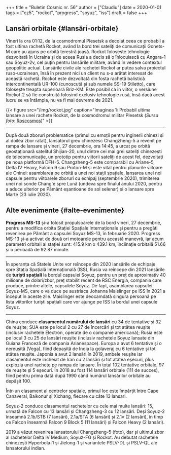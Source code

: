 +++
title = "Buletin Cosmic nr. 56"
author = ["Claudiu"]
date = 2020-01-01
tags = ["cz5", "rockot", "progress", "soyuz", "iss"]
draft = false
+++

## Lansări orbitale {#lansări-orbitale}

Vineri la ora 01:12, de la cosmodromul Plesetsk a decolat ceea ce probabil a fost ultima rachetă Rockot, având la bord trei sateliți de comunicații Gonets-M care au ajuns pe orbită terestră joasă. Rockot folosește tehnologie dezvoltată în Ucraina și de aceea Rusia a decis să o înlocuiască cu Angara-1 sau Soyuz-2v, cel puțin pentru lansările militare, având în vedere contextul geopolitic actual. Lansările civile ale rachetei Rockot ar putea salva proiectul ruso-ucrainean, însă în prezent nici un client nu s-a arătat interesat de această rachetă. Rockot este dezvoltată din fosta rachetă balistică intercontinentală UR-100 (cunoscută și sub numele SS-19 Stiletto), care folosește treapta superioară Briz-KM. Este posibil ca în viitor, o versiune Rockot-2 să fie construită folosind exclusiv tehnologie rusă, însă dacă acest lucru se va întâmpla, nu va fi mai devreme de 2021.

{{< figure src="/img/rockot.jpg" caption="Imaginea 1: Probabil ultima lansare a unei rachete Rockot, de la cosmodromul militar Plesetsk (_Sursa foto_: [Roscosmos](https://www.roscosmos.ru/27904/))" >}}

---

După două zboruri problematice (primul cu emoții pentru inginerii chinezi și al doilea zbor ratat), lansatorul greu chinezesc Changzheng-5 a revenit pe rampa de lansare și vineri, 27 decembrie, ora 14:45, a urcat pe orbită geostaționară satelitul Shijian-20, unul dintre cei mai grei sateliți chinezești de telecomunicație, un prototip pentru viitorii sateliți de acest fel, dezvoltați pe noua platformă DFH-5. Changzheng-5 este comparabil cu Ariane-5, Delta IV Heavy, Falcon 9 sau Proton-M și este vital pentru planurile viitoare ale Chinei: asamblarea pe orbită a unei noi stații spațiale, lansarea unei noi capsule pentru viitoarele zboruri cu echipaj (septembrie 2020), trimiterea unei noi sonde Chang'e spre Lună (undeva spre finalul anului 2020, pentru a aduce ulterior pe Pământ eșantioane de sol selenar) și o lansare spre Marte (23 iulie 2020).


## Alte evenimente {#alte-evenimente}

**Progress MS-13** și-a folosit propulsoarele de la bord vineri, 27 decembrie, pentru a modifica orbita Stației Spațiale Internaționale și pentru a pregăti revenirea pe Pământ a capsulei Soyuz MS-13, în februarie 2020. Progress MS-13 și-a activat de două ori motoarele pentru această manevră, iar acum parametri orbitali ai stației sunt: 415.9 km x 439.1 km, înclinație orbitală 51.66 și o perioadă de 92.87 minute.

---

În speranța că Statele Unite vor reîncepe din 2020 lansările de echipaje spre Stația Spațială Internațională (ISS), Rusia va reîncepe din 2021 lansările de **turiști spațiali** la bordul capsulei Soyuz, pentru un preț de aproximativ 40 milioane de dolari/zbor, preț stabilit recent de RSC Energia, compania care produce, printre altele, capsulele Soyuz. De fapt, asamblarea capsulei Soyuz-MS, care o va duce pe austriaca Johanna Maislinger pe ISS în 2021 a început în aceste zile. Maislinger este deocamdată singura persoană pe lista viitorilor turiști spațiali care vor ajunge pe ISS la bordul unei capsule Soyuz.

---

China conduce **clasamentul numărului de lansări** cu 34 de tentative și 32 de reușite; SUA este pe locul 2 cu 27 de încercări și tot atâtea reușite (inclusiv rachetele Electron, operate de o companie americană); Rusia este pe locul 3 cu 25 de lansări reușite (inclusiv rachetele Soyuz lansate din Guiana Franceză de compania Arianespace). Europa a avut 6 tentative și o nereușită (Vega), fiind depașită de India la golaveraj cu 6 tentative și tot atâtea reușite. Japonia a avut 2 lansări în 2019, ambele reușite iar clasamentul este încheiat de Iran cu 2 lansări și tot atâtea eșecuri, plus explozia unei rachete pe rampa de lansare. În total 102 tentative orbitale, 97 de reușite și 5 eșecuri. În 2018 au fost 114 lansări orbitale (111 de succes), fiind pentru prima dată după 1990 când numărul lansărilor orbitale au depășit 100.

Într-un clasament al centrelor spatiale, primul loc este împărțit între Cape Canaveral, Baikonur și Xichang, fiecare cu câte 13 lansari.

Soyuz-2 conduce clasamentul rachetelor cu cele mai multe lansări: 15, urmată de Falcon cu 13 lansări și Changzheng-3 cu 12 lansări. Deși Soyuz-2 înseamnă 2.1b/STB (7 lansări), 2.1a/STA (6 lansări) și 2.1v (2 lansări), în timp ce Falcon înseamnă Falcon 9 Block 5 (11 lansări) și Falcon Heavy (2 lansări).

2019 a văzut revenirea lansatorului Changzheng-5 (foto), dar și ultimul zbor al rachetelor Delta IV Medium, Soyuz-FG și Rockot. Au debutat rachetele chinezești Hyperbola-1 și Jielong-1 și variantele PSLV-DL și PSLV-QL ale lansatorului indian.
